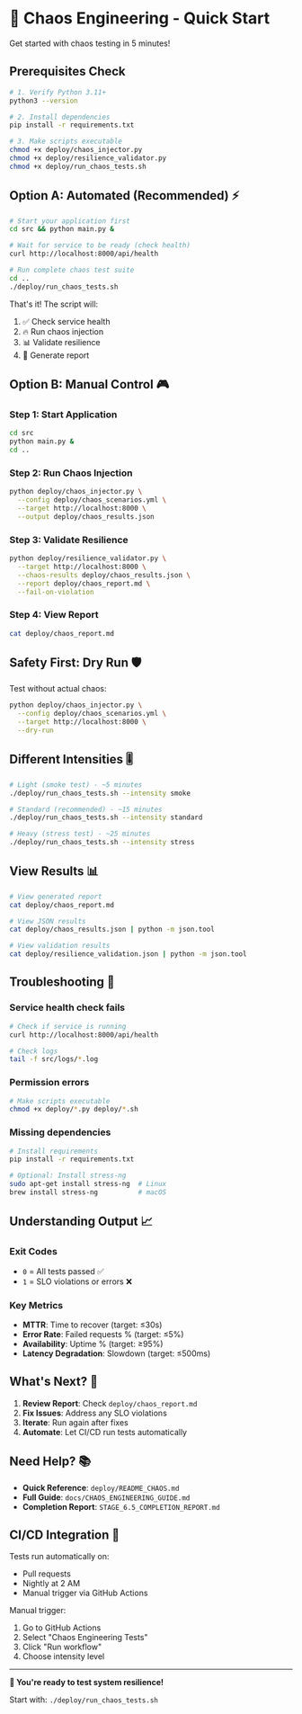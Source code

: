# 🚀 Chaos Engineering - Quick Start

Get started with chaos testing in 5 minutes!

## Prerequisites Check

```bash
# 1. Verify Python 3.11+
python3 --version

# 2. Install dependencies
pip install -r requirements.txt

# 3. Make scripts executable
chmod +x deploy/chaos_injector.py
chmod +x deploy/resilience_validator.py
chmod +x deploy/run_chaos_tests.sh
```

## Option A: Automated (Recommended) ⚡

```bash
# Start your application first
cd src && python main.py &

# Wait for service to be ready (check health)
curl http://localhost:8000/api/health

# Run complete chaos test suite
cd ..
./deploy/run_chaos_tests.sh
```

That's it! The script will:
1. ✅ Check service health
2. 🔥 Run chaos injection
3. 📊 Validate resilience
4. 📄 Generate report

## Option B: Manual Control 🎮

### Step 1: Start Application
```bash
cd src
python main.py &
cd ..
```

### Step 2: Run Chaos Injection
```bash
python deploy/chaos_injector.py \
  --config deploy/chaos_scenarios.yml \
  --target http://localhost:8000 \
  --output deploy/chaos_results.json
```

### Step 3: Validate Resilience
```bash
python deploy/resilience_validator.py \
  --target http://localhost:8000 \
  --chaos-results deploy/chaos_results.json \
  --report deploy/chaos_report.md \
  --fail-on-violation
```

### Step 4: View Report
```bash
cat deploy/chaos_report.md
```

## Safety First: Dry Run 🛡️

Test without actual chaos:

```bash
python deploy/chaos_injector.py \
  --config deploy/chaos_scenarios.yml \
  --target http://localhost:8000 \
  --dry-run
```

## Different Intensities 🎚️

```bash
# Light (smoke test) - ~5 minutes
./deploy/run_chaos_tests.sh --intensity smoke

# Standard (recommended) - ~15 minutes
./deploy/run_chaos_tests.sh --intensity standard

# Heavy (stress test) - ~25 minutes
./deploy/run_chaos_tests.sh --intensity stress
```

## View Results 📊

```bash
# View generated report
cat deploy/chaos_report.md

# View JSON results
cat deploy/chaos_results.json | python -m json.tool

# View validation results
cat deploy/resilience_validation.json | python -m json.tool
```

## Troubleshooting 🔧

### Service health check fails
```bash
# Check if service is running
curl http://localhost:8000/api/health

# Check logs
tail -f src/logs/*.log
```

### Permission errors
```bash
# Make scripts executable
chmod +x deploy/*.py deploy/*.sh
```

### Missing dependencies
```bash
# Install requirements
pip install -r requirements.txt

# Optional: Install stress-ng
sudo apt-get install stress-ng  # Linux
brew install stress-ng          # macOS
```

## Understanding Output 📈

### Exit Codes
- `0` = All tests passed ✅
- `1` = SLO violations or errors ❌

### Key Metrics
- **MTTR**: Time to recover (target: ≤30s)
- **Error Rate**: Failed requests % (target: ≤5%)
- **Availability**: Uptime % (target: ≥95%)
- **Latency Degradation**: Slowdown (target: ≤500ms)

## What's Next? 🎯

1. **Review Report**: Check `deploy/chaos_report.md`
2. **Fix Issues**: Address any SLO violations
3. **Iterate**: Run again after fixes
4. **Automate**: Let CI/CD run tests automatically

## Need Help? 📚

- **Quick Reference**: `deploy/README_CHAOS.md`
- **Full Guide**: `docs/CHAOS_ENGINEERING_GUIDE.md`
- **Completion Report**: `STAGE_6.5_COMPLETION_REPORT.md`

## CI/CD Integration 🤖

Tests run automatically on:
- Pull requests
- Nightly at 2 AM
- Manual trigger via GitHub Actions

Manual trigger:
1. Go to GitHub Actions
2. Select "Chaos Engineering Tests"
3. Click "Run workflow"
4. Choose intensity level

---

**🎉 You're ready to test system resilience!**

Start with: `./deploy/run_chaos_tests.sh`

